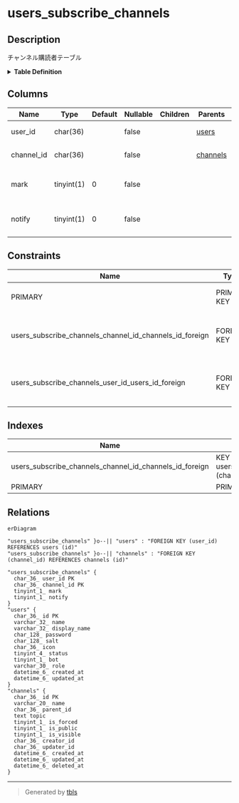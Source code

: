 # users_subscribe_channels

## Description

チャンネル購読者テーブル

<details>
<summary><strong>Table Definition</strong></summary>

```sql
CREATE TABLE `users_subscribe_channels` (
  `user_id` char(36) NOT NULL,
  `channel_id` char(36) NOT NULL,
  `mark` tinyint(1) NOT NULL DEFAULT 0,
  `notify` tinyint(1) NOT NULL DEFAULT 0,
  PRIMARY KEY (`user_id`,`channel_id`),
  KEY `users_subscribe_channels_channel_id_channels_id_foreign` (`channel_id`),
  CONSTRAINT `users_subscribe_channels_channel_id_channels_id_foreign` FOREIGN KEY (`channel_id`) REFERENCES `channels` (`id`) ON DELETE CASCADE ON UPDATE CASCADE,
  CONSTRAINT `users_subscribe_channels_user_id_users_id_foreign` FOREIGN KEY (`user_id`) REFERENCES `users` (`id`) ON DELETE CASCADE ON UPDATE CASCADE
) ENGINE=InnoDB DEFAULT CHARSET=utf8mb4
```

</details>

## Columns

| Name | Type | Default | Nullable | Children | Parents | Comment |
| ---- | ---- | ------- | -------- | -------- | ------- | ------- |
| user_id | char(36) |  | false |  | [users](users.md) | ユーザーUUID |
| channel_id | char(36) |  | false |  | [channels](channels.md) | チャンネルUUID |
| mark | tinyint(1) | 0 | false |  |  | 未読管理が有効かどうか |
| notify | tinyint(1) | 0 | false |  |  | 通知が有効かどうか |

## Constraints

| Name | Type | Definition |
| ---- | ---- | ---------- |
| PRIMARY | PRIMARY KEY | PRIMARY KEY (user_id, channel_id) |
| users_subscribe_channels_channel_id_channels_id_foreign | FOREIGN KEY | FOREIGN KEY (channel_id) REFERENCES channels (id) |
| users_subscribe_channels_user_id_users_id_foreign | FOREIGN KEY | FOREIGN KEY (user_id) REFERENCES users (id) |

## Indexes

| Name | Definition |
| ---- | ---------- |
| users_subscribe_channels_channel_id_channels_id_foreign | KEY users_subscribe_channels_channel_id_channels_id_foreign (channel_id) USING BTREE |
| PRIMARY | PRIMARY KEY (user_id, channel_id) USING BTREE |

## Relations

```mermaid
erDiagram

"users_subscribe_channels" }o--|| "users" : "FOREIGN KEY (user_id) REFERENCES users (id)"
"users_subscribe_channels" }o--|| "channels" : "FOREIGN KEY (channel_id) REFERENCES channels (id)"

"users_subscribe_channels" {
  char_36_ user_id PK
  char_36_ channel_id PK
  tinyint_1_ mark
  tinyint_1_ notify
}
"users" {
  char_36_ id PK
  varchar_32_ name
  varchar_32_ display_name
  char_128_ password
  char_128_ salt
  char_36_ icon
  tinyint_4_ status
  tinyint_1_ bot
  varchar_30_ role
  datetime_6_ created_at
  datetime_6_ updated_at
}
"channels" {
  char_36_ id PK
  varchar_20_ name
  char_36_ parent_id
  text topic
  tinyint_1_ is_forced
  tinyint_1_ is_public
  tinyint_1_ is_visible
  char_36_ creator_id
  char_36_ updater_id
  datetime_6_ created_at
  datetime_6_ updated_at
  datetime_6_ deleted_at
}
```

---

> Generated by [tbls](https://github.com/k1LoW/tbls)
